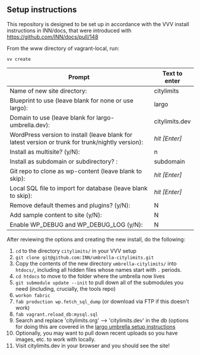 ## Setup instructions

This repository is designed to be set up in accordance with the VVV install instructions in INN/docs, that were introduced with https://github.com/INN/docs/pull/148

From the www directory of vagrant-local, run:

```
vv create
```

Prompt | Text to enter 
------------ | -------------
Name of new site directory: | citylimits
Blueprint to use (leave blank for none or use largo): | largo
Domain to use (leave blank for largo-umbrella.dev): | citylimits.dev
WordPress version to install (leave blank for latest version or trunk for trunk/nightly version): | *hit [Enter]*
Install as multisite? (y/N): | n
Install as subdomain or subdirectory? : | subdomain
Git repo to clone as wp-content (leave blank to skip): | *hit [Enter]*
Local SQL file to import for database (leave blank to skip): | *hit [Enter]*
Remove default themes and plugins? (y/N): | N
Add sample content to site (y/N): | N
Enable WP_DEBUG and WP_DEBUG_LOG (y/N): | N

After reviewing the options and creating the new install, do the following:

1. `cd` to the directory `citylimits/` in your VVV setup
2. `git clone git@github.com:INN/umbrella-citylimits.git`
3. Copy the contents of the new directory `umbrella-citylimits/` into `htdocs/`, including all hidden files whose names start with `.` periods.
4. `cd htdocs` to move to the folder where the umbrella now lives
5. `git submodule update --init` to pull down all of the submodules you need (including, crucially, the tools repo)
6. `workon fabric`
7. `fab production wp.fetch_sql_dump` (or download via FTP if this doesn't work)
8. `fab vagrant.reload_db:mysql.sql`
9. Search and replace 'citylimits.org' --> 'citylimits.dev' in the db (options for doing this are covered in the [largo umbrella setup instructions](https://github.com/INN/docs/blob/master/projects/largo/umbrella-setup.md)
10. Optionally, you may want to pull down recent uploads so you have images, etc. to work with locally.
11. Visit citylimits.dev in your browser and you should see the site!
